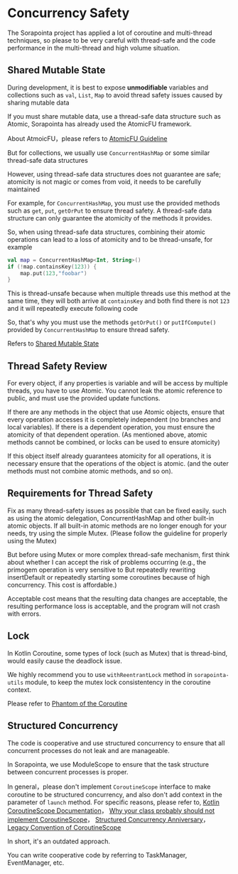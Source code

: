 # Concurrency Safety

The Sorapointa project has applied a lot of coroutine and multi-thread techniques, 
so please to be very careful with thread-safe and 
the code performance in the multi-thread and high volume situation.

## Shared Mutable State

During development, it is best to expose **unmodifiable** variables and collections 
such as `val`, `List`, `Map` to avoid thread safety issues caused by sharing mutable data

If you must share mutable data, 
use a thread-safe data structure such as Atomic, 
Sorapointa has already used the AtomicFU framework.

About AtmoicFU，please refers to [AtomicFU Guideline](kotlin-atomicfu.md)

But for collections, 
we usually use `ConcurrentHashMap` or some similar thread-safe data structures

However, using thread-safe data structures does not guarantee are safe; 
atomicity is not magic or comes from void, it needs to be carefully maintained

For example, for `ConcurrentHashMap`, 
you must use the provided methods such as `get`, `put`, `getOrPut` to ensure thread safety.
A thread-safe data structure can only guarantee the atomicity of the methods it provides.

So, when using thread-safe data structures, combining their atomic operations 
can lead to a loss of atomicity and to be thread-unsafe, for example

```kotlin
val map = ConcurrentHashMap<Int, String>()
if (!map.containsKey(123)) {
    map.put(123,"foobar")
}
```

This is thread-unsafe because when multiple threads use this method at the same time,
they will both arrive at `containsKey` and both find there is not `123` 
and it will repeatedly execute following code

So, that's why you must use the methods `getOrPut()` or `putIfCompute()` 
provided by `ConcurrentHashMap` to ensure thread safety.

Refers to [Shared Mutable State](https://kotlinlang.org/docs/shared-mutable-state-and-concurrency.html)

## Thread Safety Review

For every object, if any properties is variable
and will be access by multiple threads, you have to use Atomic.
You cannot leak the atomic reference to public,
and must use the provided update functions.

If there are any methods in the object that use Atomic objects,
ensure that every operation accesses it
is completely independent (no branches and local variables).
If there is a dependent operation,
you must ensure the atomicity of that dependent operation.
(As mentioned above, atomic methods cannot be combined,
or locks can be used to ensure atomicity)

If this object itself already guarantees atomicity for all operations,
it is necessary ensure that the operations of the object is atomic.
(and the outer methods must not combine atomic methods, and so on).

## Requirements for Thread Safety

Fix as many thread-safety issues as possible that can be fixed easily,
such as using the atomic delegation, ConcurrentHashMap
and other built-in atomic objects.
If all built-in atomic methods are no longer enough for your needs,
try using the simple Mutex.
(Please follow the guideline for properly using the Mutex)

But before using Mutex or more complex thread-safe mechanism,
first think about whether I can accept the risk of problems occurring
(e.g., the primogem operation is very sensitive to
But repeatedly rewriting insertDefault
or repeatedly starting some coroutines because of high concurrency.
This cost is affordable.)

Acceptable cost means that
the resulting data changes are acceptable,
the resulting performance loss is acceptable,
and the program will not crash with errors.

## Lock

In Kotlin Coroutine, some types of lock (such as Mutex) that is thread-bind,
would easily cause the deadlock issue.

We highly recommend you to use `withReentrantLock` method in `sorapointa-utils` module,
to keep the mutex lock consistentency in the coroutine context.

Please refer to [Phantom of the Coroutine](https://elizarov.medium.com/phantom-of-the-coroutine-afc63b03a131)


## Structured Concurrency

The code is cooperative and use structured concurrency to
ensure that all concurrent processes do not leak and are manageable.

In Sorapointa, we use ModuleScope to
ensure that the task structure between concurrent processes is proper.

In general，please don't implement `CoroutineScope` interface to make coroutine to be structured concurrency,
and also don't add context in the parameter of `launch` method.
For specific reasons, please refer to, [Kotlin CoroutineScope Documentation](https://kotlin.github.io/kotlinx.coroutines/kotlinx-coroutines-core/kotlinx.coroutines/-coroutine-scope/)，
[Why your class probably should not implement CoroutineScope](https://proandroiddev.com/why-your-class-probably-shouldnt-implement-coroutinescope-eb34f722e510)，
[Structured Concurrency Anniversary](https://elizarov.medium.com/structured-concurrency-anniversary-f2cc748b2401)，
[Legacy Convention of CoroutineScope](https://maxkim.eu/things-every-kotlin-developer-should-know-about-coroutines-part-2-coroutinescope)

In short, it's an outdated approach.

You can write cooperative code by referring to TaskManager, EventManager, etc.
